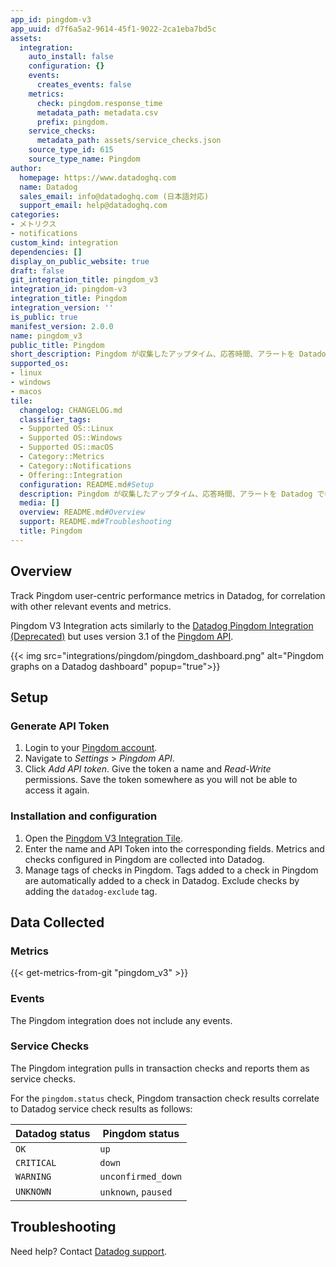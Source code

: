 ```yaml
---
app_id: pingdom-v3
app_uuid: d7f6a5a2-9614-45f1-9022-2ca1eba7bd5c
assets:
  integration:
    auto_install: false
    configuration: {}
    events:
      creates_events: false
    metrics:
      check: pingdom.response_time
      metadata_path: metadata.csv
      prefix: pingdom.
    service_checks:
      metadata_path: assets/service_checks.json
    source_type_id: 615
    source_type_name: Pingdom
author:
  homepage: https://www.datadoghq.com
  name: Datadog
  sales_email: info@datadoghq.com (日本語対応)
  support_email: help@datadoghq.com
categories:
- メトリクス
- notifications
custom_kind: integration
dependencies: []
display_on_public_website: true
draft: false
git_integration_title: pingdom_v3
integration_id: pingdom-v3
integration_title: Pingdom
integration_version: ''
is_public: true
manifest_version: 2.0.0
name: pingdom_v3
public_title: Pingdom
short_description: Pingdom が収集したアップタイム、応答時間、アラートを Datadog で参照
supported_os:
- linux
- windows
- macos
tile:
  changelog: CHANGELOG.md
  classifier_tags:
  - Supported OS::Linux
  - Supported OS::Windows
  - Supported OS::macOS
  - Category::Metrics
  - Category::Notifications
  - Offering::Integration
  configuration: README.md#Setup
  description: Pingdom が収集したアップタイム、応答時間、アラートを Datadog で参照
  media: []
  overview: README.md#Overview
  support: README.md#Troubleshooting
  title: Pingdom
---
```


<!--  SOURCED FROM https://github.com/DataDog/integrations-internal-core -->
## Overview

Track Pingdom user-centric performance metrics in Datadog, for correlation with other relevant events and metrics.

Pingdom V3 Integration acts similarly to the [Datadog Pingdom Integration (Deprecated)][1] but uses version 3.1 of the [Pingdom API][2].

{{< img src="integrations/pingdom/pingdom_dashboard.png" alt="Pingdom graphs on a Datadog dashboard" popup="true">}}

## Setup

### Generate API Token

1. Login to your [Pingdom account][3].
2. Navigate to _Settings_ > _Pingdom API_.
3. Click _Add API token_. Give the token a name and _Read-Write_ permissions. Save the token somewhere as you will not be able to access it again.

### Installation and configuration

1. Open the [Pingdom V3 Integration Tile][4].
2. Enter the name and API Token into the corresponding fields. Metrics and checks configured in Pingdom are collected into Datadog.
3. Manage tags of checks in Pingdom. Tags added to a check in Pingdom are automatically added to a check in Datadog. Exclude checks by adding the `datadog-exclude` tag. 

## Data Collected

### Metrics
{{< get-metrics-from-git "pingdom_v3" >}}


### Events

The Pingdom integration does not include any events.

### Service Checks

The Pingdom integration pulls in transaction checks and reports them as service checks.

For the `pingdom.status` check, Pingdom transaction check results correlate to Datadog service check results as follows:

| Datadog status | Pingdom status      |
| -------------- | ------------------- |
| `OK`           | `up`                |
| `CRITICAL`     | `down`              |
| `WARNING`      | `unconfirmed_down`  |
| `UNKNOWN`      | `unknown`, `paused` |

## Troubleshooting

Need help? Contact [Datadog support][6].

[1]: https://docs.datadoghq.com/ja/integrations/pingdom/
[2]: https://docs.pingdom.com/api/
[3]: https://my.pingdom.com/
[4]: https://app.datadoghq.com/account/settings#integrations/pingdom-v3
[5]: https://github.com/DataDog/integrations-internal-core/blob/main/pingdom/metadata.csv
[6]: https://docs.datadoghq.com/ja/help